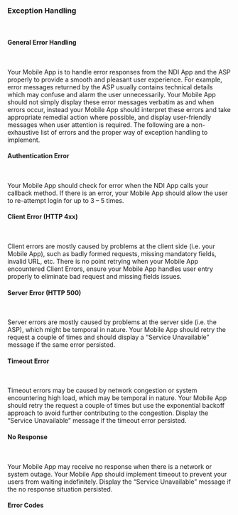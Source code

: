 ### Exception Handling
<br/>

#### General Error Handling
<br/>

Your Mobile App is to handle error responses from the NDI App and the ASP properly to provide a smooth and pleasant user experience.  For example, error messages returned by the ASP usually contains technical details which may confuse and alarm the user unnecessarily.  Your Mobile App should not simply display these error messages verbatim as and when errors occur, instead your Mobile App should interpret these errors and take appropriate remedial action where possible, and display user-friendly messages when user attention is required.
The following are a non-exhaustive list of errors and the proper way of exception handling to implement.

#### Authentication Error
<br/>

Your Mobile App should check for error when the NDI App calls your callback method.  If there is an error, your Mobile App should allow the user to re-attempt login for up to 3 – 5 times.

#### Client Error (HTTP 4xx)
<br/>

Client errors are mostly caused by problems at the client side (i.e. your Mobile App), such as badly formed requests, missing mandatory fields, invalid URL, etc.  There is no point retrying when your Mobile App encountered Client Errors, ensure your Mobile App handles user entry properly to eliminate bad request and missing fields issues.

#### Server Error (HTTP 500)
<br/>

Server errors are mostly caused by problems at the server side (i.e. the ASP), which might be temporal in nature.  Your Mobile App should retry the request a couple of times and should display a “Service Unavailable” message if the same error persisted.

#### Timeout Error
<br/>

Timeout errors may be caused by network congestion or system encountering high load, which may be temporal in nature.  Your Mobile App should retry the request a couple of times but use the exponential backoff approach to avoid further contributing to the congestion.   Display the “Service Unavailable” message if the timeout error persisted.

#### No Response
<br/>

Your Mobile App may receive no response when there is a network or system outage.  Your Mobile App should implement timeout to prevent your users from waiting indefinitely.  Display the “Service Unavailable” message if the no response situation persisted.

#### Error Codes
<br/>
